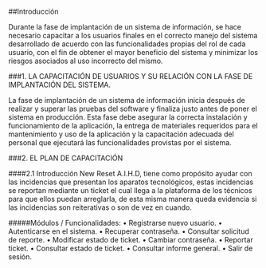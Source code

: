 ##Introducción

Durante la fase de implantación de un sistema de información, se hace necesario capacitar a los usuarios finales en el correcto manejo del sistema desarrollado de acuerdo con las funcionalidades propias del rol de cada usuario, con el fin de obtener el mayor beneficio del sistema y minimizar los riesgos asociados al uso incorrecto del mismo.

###1. LA CAPACITACIÓN DE USUARIOS Y SU RELACIÓN CON LA FASE DE IMPLANTACIÓN DEL SISTEMA.

La fase de implantación de un sistema de información inicia después de realizar y superar las pruebas del software y finaliza justo antes de poner el sistema en producción. Esta fase debe asegurar la correcta instalación y funcionamiento de la aplicación, la entrega de materiales requeridos para el mantenimiento y uso de la aplicación y la capacitación adecuada del personal que ejecutará las funcionalidades provistas por el sistema.

###2. EL PLAN DE CAPACITACIÓN

####2.1 Introducción
New Reset A.I.H.D, tiene como propósito ayudar con las incidencias que presentan los aparatos tecnológicos, estas incidencias se reportan mediante un ticket el cual llega a la plataforma de los técnicos para que ellos puedan arreglarla, de esta misma manera queda evidencia si las incidencias son reiterativas o son de vez en cuando.

#####Módulos / Funcionalidades:
•	Registrarse nuevo usuario.
•	Autenticarse en el sistema.
•	Recuperar contraseña.
•	Consultar solicitud de reporte.
•	Modificar estado de ticket.
•	Cambiar contraseña.
•	Reportar ticket.
•	Consultar estado de ticket.
•	Consultar informe general.
•	Salir de sesión.







